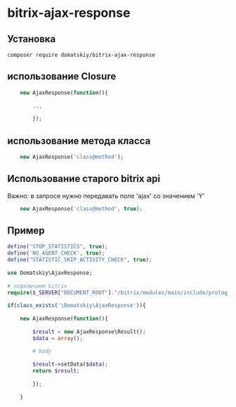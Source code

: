 # bitrix-ajax-response

## Установка

```
composer require domatskiy/bitrix-ajax-response
```
## использование Closure

```php
    new AjaxResponse(function(){
        
        ... 
        
        });
```

## использование метода класса
```php
    new AjaxResponse('class@method');
```

## Использование старого bitrix api
Важно: в запросе нужно передавать поле 'ajax' со значением 'Y'

```php
    new AjaxResponse('class@method', true);
```

## Пример
```php
define("STOP_STATISTICS", true);
define('NO_AGENT_CHECK', true);
define("STATISTIC_SKIP_ACTIVITY_CHECK", true);
 
use Domatskiy\AjaxResponse;
 
# подключаем bitrix
require($_SERVER["DOCUMENT_ROOT"]."/bitrix/modules/main/include/prolog_before.php");
 
if(class_exists('\Domatskiy\AjaxResponse')){
 
    new AjaxResponse(function(){
     
        $result = new AjaxResponse\Result();
        $data = array();
         
        # body
         
        $result->setData($data);
        return $result;
         
        });
    
    }
```